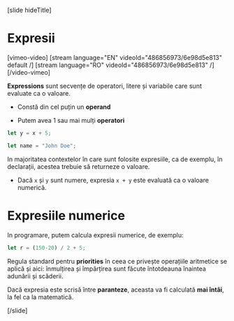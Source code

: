 
[slide hideTitle]
# Expresii

[vimeo-video]
[stream language="EN" videoId="486856973/6e98d5e813" default /]
[stream language="RO" videoId="486856973/6e98d5e813"  /]
[/video-vimeo]

**Expressions** sunt secvențe de operatori, litere și variabile care sunt evaluate ca o valoare. 

* Constă din cel puțin un **operand**

* Putem avea 1 sau mai mulți **operatori**

```js
let y = x + 5;
```
```js
let name = "John Doe";
```

In majoritatea contextelor în care sunt folosite expresiile, ca de exemplu, în declarații, acestea trebuie să returneze o valoare. 

* Dacă `x` și `y` sunt numere, expresia `x + y` este evaluată ca o valoare numerică. 

# Expresiile numerice 

In programare, putem calcula expresii numerice, de exemplu:

```js
let r = (150-20) / 2 + 5;
```

Regula standard pentru **priorities** în ceea ce privește operațiile aritmetice se aplică și aici: înmulțirea și împărțirea sunt făcute întotdeauna înaintea adunării și scăderii. 

Dacă expresia este scrisă între **paranteze**, aceasta va fi calculată **mai întâi**, la fel ca la matematică.

[/slide]